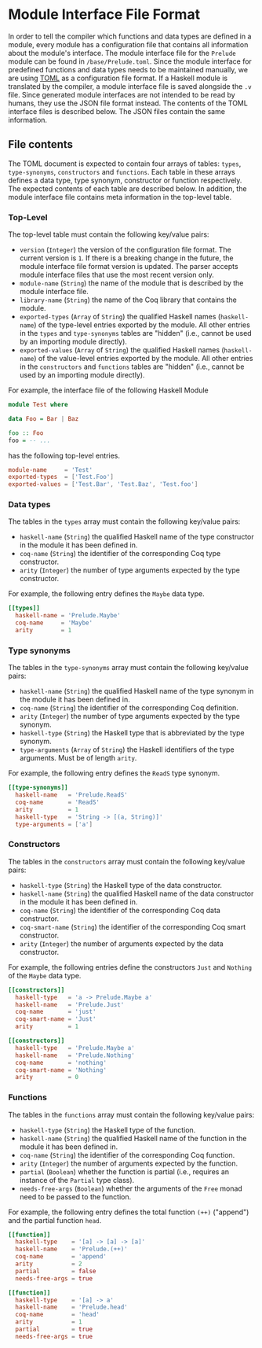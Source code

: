 # Module Interface File Format

In order to tell the compiler which functions and data types are defined in a module, every module has a configuration file that contains all information about the module's interface.
The module interface file for the `Prelude` module can be found in `/base/Prelude.toml`.
Since the module interface for predefined functions and data types needs to be maintained manually, we are using [TOML][] as a configuration file format.
If a Haskell module is translated by the compiler, a module interface file is saved alongside the `.v` file.
Since generated module interfaces are not intended to be read by humans, they use the JSON file format instead.
The contents of the TOML interface files is described below.
The JSON files contain the same information.

## File contents

The TOML document is expected to contain four arrays of tables: `types`, `type-synonyms`, `constructors` and `functions`.
Each table in these arrays defines a data type, type synonym, constructor or function respectively.
The expected contents of each table are described below.
In addition, the module interface file contains meta information in the top-level table.

### Top-Level

The top-level table must contain the following key/value pairs:

 - `version` (`Integer`) the version of the configuration file format.
   The current version is `1`. If there is a breaking change in the future, the module interface file format version is updated.
   The parser accepts module interface files that use the most recent version only.
 - `module-name` (`String`) the name of the module that is described by the module interface file.
 - `library-name` (`String`) the name of the Coq library that contains the module.
 - `exported-types` (`Array` of `String`) the qualified Haskell names (`haskell-name`) of the type-level entries exported by the module.
    All other entries in the `types` and `type-synonyms` tables are "hidden" (i.e., cannot be used by an importing module directly).
 - `exported-values` (`Array` of `String`) the qualified Haskell names (`haskell-name`) of the value-level entries exported by the module.
    All other entries in the `constructors` and `functions` tables are "hidden" (i.e., cannot be used by an importing module directly).

For example, the interface file of the following Haskell Module

```haskell
module Test where

data Foo = Bar | Baz

foo :: Foo
foo = -- ...
```

has the following top-level entries.

```toml
module-name     = 'Test'
exported-types  = ['Test.Foo']
exported-values = ['Test.Bar', 'Test.Baz', 'Test.foo']
```

### Data types

The tables in the `types` array must contain the following key/value pairs:

 - `haskell-name` (`String`) the qualified Haskell name of the type constructor in the module it has been defined in.
 - `coq-name` (`String`) the identifier of the corresponding Coq type constructor.
 - `arity` (`Integer`) the number of type arguments expected by the type constructor.

For example, the following entry defines the `Maybe` data type.

```toml
[[types]]
  haskell-name = 'Prelude.Maybe'
  coq-name     = 'Maybe'
  arity        = 1
```

### Type synonyms

The tables in the `type-synonyms` array must contain the following key/value pairs:

 - `haskell-name` (`String`) the qualified Haskell name of the type synonym in the module it has been defined in.
 - `coq-name` (`String`) the identifier of the corresponding Coq definition.
 - `arity` (`Integer`) the number of type arguments expected by the type synonym.
 - `haskell-type` (`String`) the Haskell type that is abbreviated by the type synonym.
 - `type-arguments` (`Array` of `String`) the Haskell identifiers of the type arguments.
    Must be of length `arity`.

For example, the following entry defines the `ReadS` type synonym.

```toml
[[type-synonyms]]
  haskell-name   = 'Prelude.ReadS'
  coq-name       = 'ReadS'
  arity          = 1
  haskell-type   = 'String -> [(a, String)]'
  type-arguments = ['a']
```

### Constructors

The tables in the `constructors` array must contain the following key/value pairs:

 - `haskell-type` (`String`) the Haskell type of the data constructor.
 - `haskell-name` (`String`) the qualified Haskell name of the data constructor in the module it has been defined in.
 - `coq-name` (`String`) the identifier of the corresponding Coq data constructor.
 - `coq-smart-name` (`String`) the identifier of the corresponding Coq smart constructor.
 - `arity` (`Integer`) the number of arguments expected by the data constructor.

For example, the following entries define the constructors `Just` and `Nothing` of the `Maybe` data type.

```toml
[[constructors]]
  haskell-type   = 'a -> Prelude.Maybe a'
  haskell-name   = 'Prelude.Just'
  coq-name       = 'just'
  coq-smart-name = 'Just'
  arity          = 1

[[constructors]]
  haskell-type   = 'Prelude.Maybe a'
  haskell-name   = 'Prelude.Nothing'
  coq-name       = 'nothing'
  coq-smart-name = 'Nothing'
  arity          = 0
```

### Functions

The tables in the `functions` array must contain the following key/value pairs:

 - `haskell-type` (`String`) the Haskell type of the function.
 - `haskell-name` (`String`) the qualified Haskell name of the function in the module it has been defined in.
 - `coq-name` (`String`) the identifier of the corresponding Coq function.
 - `arity` (`Integer`) the number of arguments expected by the function.
 - `partial` (`Boolean`) whether the function is partial (i.e., requires an instance of the `Partial` type class).
 - `needs-free-args` (`Boolean`) whether the arguments of the `Free` monad need to be passed to the function.

For example, the following entry defines the total function `(++)` ("append") and the partial function `head`.

```toml
[[function]]
  haskell-type    = '[a] -> [a] -> [a]'
  haskell-name    = 'Prelude.(++)'
  coq-name        = 'append'
  arity           = 2
  partial         = false
  needs-free-args = true

[[function]]
  haskell-type    = '[a] -> a'
  haskell-name    = 'Prelude.head'
  coq-name        = 'head'
  arity           = 1
  partial         = true
  needs-free-args = true
```

[TOML]:
  https://github.com/toml-lang/toml
  "Tom's Obvious, Minimal Language"
